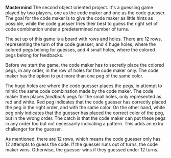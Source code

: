 **Mastermind**
The second object oriented project. It's a guessing game played by two players, one as the code maker and one as the code guesser. The goal for the code maker is to give the code maker as little hints as possible, while the code guesser tries their best to guess the right set of code combination under a predetermined number of turns.

The set up of this game is a board with rows and holes. There are 12 rows, representing the turn of the code guesser, and 4 huge holes, where the colored pegs belong for guesses, and 4 small holes, where the colored pegs belong for feedbacks.

Before we start the game, the code maker has to secretly place the colored pegs, in any order, in the row of holes for the code maker only. The code maker has the option to put more than one peg of the same color.

The huge holes are where the code guesser places the pegs, in attempt to mimic the same code combination made by the code maker. The code maker then places *feedback* pegs for the small holes, only represented as red and white. Red peg indicates that the code guesser has correctly placed the peg in the right order, and with the same color. On the other hand, white peg only indicates that the guesser has placed the correct color of the peg, but in the wrong order. The catch is that the code maker can put these pegs in any order too but not necessarily indicating a pattern. This adds an extra challenger for the guesser.

As mentioned, there are 12 rows, which means the code guesser only has 12 attempts to guess the code. If the guesser runs out of turns, the code maker wins. Otherwise, the guesser wins if they guessed under 12 turns.